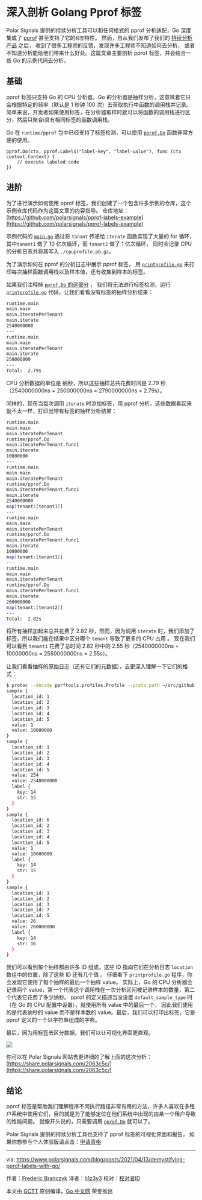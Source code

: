 # 深入剖析 Golang Pprof 标签

Polar Signals 提供的持续分析工具可以和任何格式的 pprof 分析适配，Go 深度集成了 [pprof](https://github.com/google/pprof) 甚至支持了它的`标签`特性。
然而，自从我们发布了我们的 [持续分析产品](https://www.polarsignals.com/blog/posts/2021/02/09/announcing-polar-signals-continuous-profiler/) 之后，
收到了很多工程师的反馈，发现许多工程师不知道如何去分析， 或者不知道分析能给他们带来什么好处。这篇文章主要剖析 pprof 标签，并会结合一些 Go 的示例代码去分析。

## 基础

pprof 标签只支持 Go 的 CPU 分析器。Go 的分析器是抽样分析，这意味着它只会根据特定的频率（默认是 1 秒钟 100 次）去获取执行中函数的调用栈并记录。
简单来说，开发者如果使用标签，在分析器取样时就可以将函数的调用栈进行区分，然后只聚合i具有相同标签的函数调用栈。

Go 在 `runtime/pprof` 包中已经支持了标签检测，可以使用 [`pprof.Do`](https://golang.org/pkg/runtime/pprof/#Do) 函数非常方便的使用。

```golang
pprof.Do(ctx, pprof.Labels("label-key", "label-value"), func (ctx context.Context) {
    // execute labeled code
})
```

## 进阶

为了进行演示如何使用 pprof
标签，我们创建了一个包含许多示例的仓库，这个示例仓库代码作为这篇文章的内容指导。
仓库地址：[https://github.com/polarsignals/pprof-labels-example](https://github.com/polarsignals/pprof-labels-example)

示例代码的 [`main.go`](https://github.com/polarsignals/pprof-labels-example/blob/60accf8b4fbebcd5f96b3743663af5745ef74596/main.go)
通过将 `tanant` 传递给 `iterate` 函数实现了大量的 for 循环， 其中`tanant1` 做了 10 亿次循环，而 `tanant2` 做了 1 亿次循环，
同时会记录 CPU 的分析日志并将其写入 `./cpuprofile.pb.gz`。

为了演示如何在 pprof 的分析日志中展示 pprof 标签，
用 [`printprofile.go`](https://github.com/polarsignals/pprof-labels-example/blob/60accf8b4fbebcd5f96b3743663af5745ef74596/printprofile.go)
来打印每次抽样函数调用栈以及样本值，还有收集到样本的标签。

如果我们注释掉 [`pprof.Do` 的这部分](https://github.com/polarsignals/pprof-labels-example/blob/60accf8b4fbebcd5f96b3743663af5745ef74596/main.go#L39-L41) ，
我们将无法进行标签检测，运行 [`printprofile.go`](https://github.com/polarsignals/pprof-labels-example/blob/60accf8b4fbebcd5f96b3743663af5745ef74596/printprofile.go)
代码，让我们看看没有标签的抽样分析结果：

```bash
runtime.main
main.main
main.iteratePerTenant
main.iterate
2540000000
---
runtime.main
main.main
main.iteratePerTenant
main.iterate
250000000
---
Total:  2.79s
```

CPU 分析数据的单位是 纳秒，所以这些抽样总共花费时间是 2.79 秒（2540000000ns + 250000000ns = 2790000000ns = 2.79s）。

同样的，现在当每次调用 `iterate` 时添加标签，用 pprof 分析，这些数据看起来就不太一样，打印出带有标签的抽样分析结果：

```bash
runtime.main
main.main
main.iteratePerTenant
runtime/pprof.Do
main.iteratePerTenant.func1
main.iterate
10000000
---
runtime.main
main.main
main.iteratePerTenant
runtime/pprof.Do
main.iteratePerTenant.func1
main.iterate
2540000000
map[tenant:[tenant1]]
---
runtime.main
main.main
main.iteratePerTenant
runtime/pprof.Do
main.iteratePerTenant.func1
main.iterate
10000000
map[tenant:[tenant1]]
---
runtime.main
main.main
main.iteratePerTenant
runtime/pprof.Do
main.iteratePerTenant.func1
main.iterate
260000000
map[tenant:[tenant2]]
---
Total:  2.82s
```

将所有抽样加起来总共花费了 2.82 秒，然而，因为调用 `iterate` 时，我们添加了标签，所以我们能在结果中区分哪个 `tenant` 导致了更多的 CPU 占用 。
现在我们可以看到 `tenant1` 花费了总时间 2.82 秒中的 2.55 秒（2540000000ns + 10000000ns = 2550000000ns = 2.55s）。

让我们看看抽样的原始日志（还有它们的元数据），去更深入理解一下它们的格式：

```bash
$ protoc --decode perftools.profiles.Profile --proto_path ~/src/github.com/google/pprof/proto profile.proto < cpuprofile.pb | grep -A12 "sample {"
sample {
  location_id: 1
  location_id: 2
  location_id: 3
  location_id: 4
  location_id: 5
  value: 1
  value: 10000000
}
sample {
  location_id: 1
  location_id: 2
  location_id: 3
  location_id: 4
  location_id: 5
  value: 254
  value: 2540000000
  label {
    key: 14
    str: 15
  }
}
sample {
  location_id: 6
  location_id: 2
  location_id: 3
  location_id: 4
  location_id: 5
  value: 1
  value: 10000000
  label {
    key: 14
    str: 15
  }
}
sample {
  location_id: 1
  location_id: 2
  location_id: 3
  location_id: 7
  location_id: 5
  value: 26
  value: 260000000
  label {
    key: 14
    str: 16
  }
}
```

我们可以看到每个抽样都由许多 ID 组成，这些 ID 指向它们在分析日志 `location` 数组中的位置，除了这些 ID 还有几个值 。
仔细看下 `printprofile.go` 程序，你会发现它使用了每个抽样的最后一个抽样 value。
实际上，Go 的 CPU 分析器会记录两个 value，第一个代表这个调用栈在一次分析区间被记录样本的数量，第二个代表它花费了多少纳秒。
pprof 的定义描述当没设置 `default_sample_type` 时（在 Go 的 CPU 配置中设置），就使用所有 value 中的最后一个，
因此我们使用的是代表纳秒的 value 而不是样本数的 value。最后，我们可以打印出标签，它是 pprof 定义的一个以字符串组成的字典。

最后，因为用标签去区分数据，我们可以让可视化界面更直观。

![](https://raw.githubusercontent.com/studygolang/gctt-images2/master/20210413-Demystifying-Pprof-Labels-with-Go/pprof-callgraph-with-labels.png)

你可以在 Polar Signals 网站去更详细的了解上面的这次分析：[https://share.polarsignals.com/2063c5c/](https://share.polarsignals.com/2063c5c/)

## 结论

pprof 标签是帮助我们理解程序不同执行路径非常有用的方法，许多人喜欢在多租户系统中使用它们，目的就是为了能够定位在他们系统中出现的由某一个租户导致的性能问题。
就像开头说的，只需要调用 [`pprof.Do`](https://golang.org/pkg/runtime/pprof/#Do) 就可以了。

Polar Signals 提供的持续分析工具也支持了 pprof 标签的可视化界面和报告，
如果你想参与个人体验版请点击：[申请资格](https://www.polarsignals.com/#request-access)

---
via: https://www.polarsignals.com/blog/posts/2021/04/13/demystifying-pprof-labels-with-go/

作者：[Frederic Branczyk](https://twitter.com/fredbrancz)
译者：[h1z3y3](https://h1z3y3.me)
校对：[校对者ID](https://github.com/校对者ID)

本文由 [GCTT](https://github.com/studygolang/GCTT) 原创编译，[Go 中文网](https://studygolang.com/) 荣誉推出
